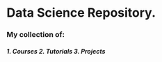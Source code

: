 <h1>Data Science Repository. </h1>

<h3> My collection of:</h3>
<h5>
1. Courses
2. Tutorials
3. Projects
<h5>
